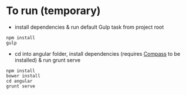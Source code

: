# To run (temporary)


- install dependencies & run default Gulp task from project root

 ```
 npm install
 gulp

 ```

- cd into angular folder, install dependencies (requires [Compass](http://compass-style.org/install/) to be installed) & run grunt serve

 ```
 npm install
 bower install
 cd angular
 grunt serve
 ```
